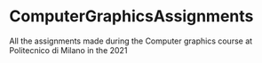 # ComputerGraphicsAssignments

All the assignments made during the Computer graphics course at Politecnico di Milano in the 2021





